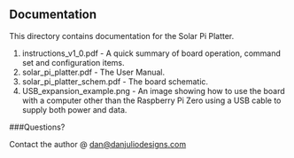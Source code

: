 ## Documentation

This directory contains documentation for the Solar Pi Platter.

1. instructions_v1_0.pdf - A quick summary of board operation, command set and configuration items.
2. solar_pi_platter.pdf - The User Manual.
3. solar_pi_platter_schem.pdf - The board schematic.
4. USB_expansion_example.png - An image showing how to use the board with a computer other than the Raspberry Pi Zero using a USB cable to supply both power and data.

###Questions?

Contact the author @ dan@danjuliodesigns.com

